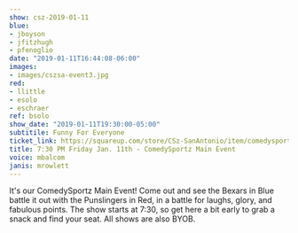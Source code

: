 ```yaml
---
show: csz-2019-01-11
blue:
- jboyson
- jfitzhugh
- pfenoglio
date: "2019-01-11T16:44:08-06:00"
images:
- images/cszsa-event3.jpg
red:
- llittle
- esolo
- eschraer
ref: bsolo
show_date: "2019-01-11T19:30:00-05:00"
subtitile: Funny For Everyone
ticket_link: https://squareup.com/store/CSz-SanAntonio/item/comedysportz-friday-night-20
title: 7:30 PM Friday Jan. 11th - ComedySportz Main Event
voice: mbalcom
janis: mrowlett
---
```


It's our ComedySportz Main Event! Come out and see the Bexars in Blue battle it out with the Punslingers in Red, in a battle for laughs, glory, and fabulous points. The show starts at 7:30, so get here a bit early to grab a snack and find your seat. All shows are also BYOB.
